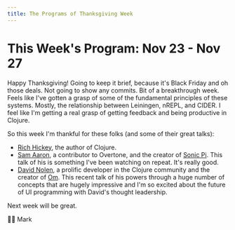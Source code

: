 ```yaml
---
title: The Programs of Thanksgiving Week
---
```


This Week's Program: Nov 23 - Nov 27
====================================

Happy Thanksgiving! Going to keep it brief, because it's Black Friday
and oh those deals. Not going to show any commits. Bit of a
breakthrough week. Feels like I've gotten a grasp of some of the
fundamental principles of these systems. Mostly, the relationship
between Leiningen, nREPL, and CIDER. I feel like I'm getting a real
grasp of getting feedback and being productive in Clojure.

So this week I'm thankful for these folks (and some of their great talks):

+ [Rich Hickey](https://www.youtube.com/watch?v=bhkdyCPYgLs), the
  author of Clojure.
+ [Sam Aaron](https://www.youtube.com/watch?v=imoWGsipe4k), a
  contributor to Overtone, and the creator of
  [Sonic Pi](http://sonic-pi.net/). This talk of his is something I've
  been watching on repeat. It's really good.
+ [David Nolen](https://www.youtube.com/watch?v=MDZpSIngwm4), a
  prolific developer in the Clojure community and the creator of
  [Om](https://github.com/omcljs/om). This recent talk of his powers
  through a huge number of concepts that are hugely impressive and I'm
  so excited about the future of UI programming with David's thought
  leadership.

Next week will be great.

🍃🍂 Mark
